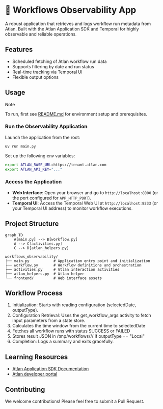 # 📡 Workflows Observability App

A robust application that retrieves and logs workflow run metadata from Atlan. Built with the Atlan Application SDK and Temporal for highly observable and reliable operations.

## Features

- Scheduled fetching of Atlan workflow run data
- Supports filtering by date and run status
- Real-time tracking via Temporal UI
- Flexible output options

## Usage

> [!NOTE]
> To run, first see [README.md](../README.md) for environment setup and prerequisites.

### Run the Observability Application

Launch the application from the root:

```bash
uv run main.py
```

Set up the following env variables:
```bash
export ATLAN_BASE_URL=https://tenant.atlan.com
export ATLAN_API_KEY="..."
```

### Access the Application
-   **Web Interface**: Open your browser and go to `http://localhost:8000` (or the port configured for `APP_HTTP_PORT`).
-   **Temporal UI**: Access the Temporal Web UI at `http://localhost:8233` (or your Temporal UI address) to monitor workflow executions.

## Project Structure

```mermaid
graph TD
    A[main.py] --> B[workflow.py]
    A --> C[activities.py]
    C --> D[atlan_helpers.py]
```

```
workflows_observability/
├── main.py           # Application entry point and initialization
├── workflow.py       # Workflow definitions and orchestration
├── activities.py     # Atlan interaction activities
├── atlan_helpers.py  # Atlan helper
└── frontend/         # Web interface assets
```

## Workflow Process
1. Initialization: Starts with reading configuration (selectedDate, outputType).
2. Configuration Retrieval: Uses the get_workflow_args activity to fetch input parameters from a state store.
3. Calculates the time window from the current time to selectedDate
4. Fetches all workflow runs with status SUCCESS or FAILED
5. Stores result JSON in /tmp/workflows/<date>/<status>/ if outputType == "Local"
6. Completion: Logs a summary and exits gracefully.

## Learning Resources

- [Atlan Application SDK Documentation](https://github.com/atlanhq/application-sdk/tree/main/docs)
- [Atlan developer portal](https://developer.atlan.com)

## Contributing

We welcome contributions! Please feel free to submit a Pull Request.